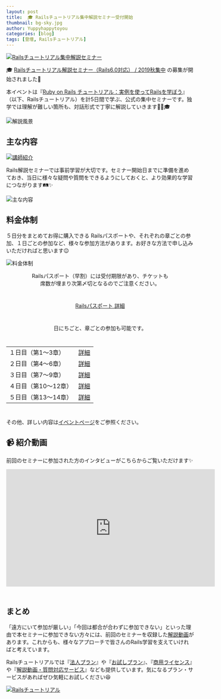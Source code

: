 ```yaml
---
layout: post
title:  🎓 Railsチュートリアル集中解説セミナー受付開始
thumbnail: bg-sky.jpg
author: Yuppyhappytoyou
categories: [blog]
tags: [登壇, Railsチュートリアル]
---
```


[![Railsチュートリアル集中解説セミナー](https://i.gyazo.com/ab6470cd1b155c1f628293769885ebaf.png)](https://coedo-dev.doorkeeper.jp/events/97468)

🎓 [Railsチュートリアル解説セミナー（Rails6.0対応） / 2019秋集中](https://coedo-dev.doorkeeper.jp/events/97468) の募集が開始されました🎉

本イベントは『[Ruby on Rails チュートリアル：実例を使ってRailsを学ぼう](https://railstutorial.jp)』（以下、Railsチュートリアル）を計5日間で学ぶ、公式の集中セミナーです。独学では理解が難しい箇所も、対話形式で丁寧に解説していきます👨‍🏫🎓

![解説風景](https://i.gyazo.com/e451b20649d2ed1f1ae2a4e8e7338eef.png)

## 主な内容

[![講師紹介](https://i.gyazo.com/244853f58b290beec4714b2a01f5ce51.png)](https://twitter.com/yasulab)

Rails解説セミナーでは事前学習が大切です。セミナー開始日までに準備を進めておき、当日に様々な疑問や質問をできるようにしておくと、より効果的な学習につながります🛤✨

![主な内容](https://i.gyazo.com/db7c0ef3b32b2842cc65a5a8cc1f14b9.png)



## 料金体制

５日分をまとめてお得に購入できる Railsパスポートや、それぞれの章ごとの参加、１日ごとの参加など、様々な参加方法があります。お好きな方法で申し込みいただければと思います😉

![料金体制](https://i.gyazo.com/a9e4721bca3f635e44a0bb163b5f894f.png)

<div align="center">

  Railsパスポート（早割）には受付期限があり、チケットも<br>
  席数が埋まり次第〆切となるのでご注意ください。

  <div style="margin: 40px 0;">
    <a class="btn btn-ruby" href="https://coedo-dev.doorkeeper.jp/events/97468/">Railsパスポート 詳細</a>
  </div>

  日にちごと、章ごとの参加も可能です。

  <div style="margin: 40px 0;">
    <table>
      <tr>
        <td>１日目（第1〜3章）</td> <td><a class="btn btn-ruby" href="https://coedo-dev.doorkeeper.jp/events/97469">詳細</a></td>
      </tr>
      <tr>
        <td>２日目（第4〜6章）</td> <td><a class="btn btn-ruby" href="https://coedo-dev.doorkeeper.jp/events/97470">詳細</a></td>
      </tr>
      <tr>
        <td>３日目（第7〜9章）</td> <td><a class="btn btn-ruby" href="https://coedo-dev.doorkeeper.jp/events/97471">詳細</a></td>
      </tr>
      <tr>
        <td>４日目（第10〜12章）</td> <td><a class="btn btn-ruby" href="https://coedo-dev.doorkeeper.jp/events/97472">詳細</a></td>
      </tr>
      <tr>
        <td>５日目（第13〜14章）</td> <td><a class="btn btn-ruby" href="https://coedo-dev.doorkeeper.jp/events/97473">詳細</a></td>
      </tr>
    </table>
  </div>
</div>

その他、詳しい内容は[イベントページ](https://coedo-dev.doorkeeper.jp/events/97468)をご参照ください。

## 📹 紹介動画

前回のセミナーに参加された方のインタビューがこちらからご覧いただけます✨

<div class="video" style="margin-bottom: 50px;">
  <iframe width="560" height="315" src="https://www.youtube.com/embed/HB7tIkn1seo?rel=0&autoplay=0&showinfo=0&controls=1&fs=1&modestbranding=0" frameborder="0" allow="accelerometer; autoplay; encrypted-media; gyroscope; picture-in-picture" allowfullscreen></iframe>
</div>

## まとめ

「遠方にいて参加が厳しい」「今回は都合が合わずに参加できない」といった理由で本セミナーに参加できない方々には、前回のセミナーを収録した[解説動画](https://railstutorial.jp/#screencast)があります。これからも、様々なアプローチで皆さんのRails学習を支えていければと考えています。

Railsチュートリアルでは『[法人プラン](https://railstutorial.jp/business)』や『[お試しプラン](https://railstutorial.jp/trial)』、『[商用ライセンス](https://railstutorial.jp/#license)』や『[解説動画・質問対応サービス](https://railstutorial.jp/#service)』なども提供しています。気になるプラン・サービスがあればぜひ気軽にお試しください😆

[![Railsチュートリアル](https://i.gyazo.com/d89f3367fe2668e5cb3ae8b69be642e5.png)](https://railstutorial.jp)


